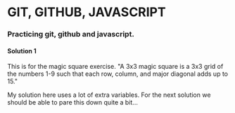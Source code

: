 # GIT, GITHUB, JAVASCRIPT
### Practicing git, github and javascript.

#### Solution 1

This is for the magic square exercise. "A 3x3 magic square is a 3x3 grid of the numbers 1-9 such that each row, column, and major diagonal adds up to 15."

My solution here uses a lot of extra variables. For the next solution we should be able to pare this down quite a bit...


